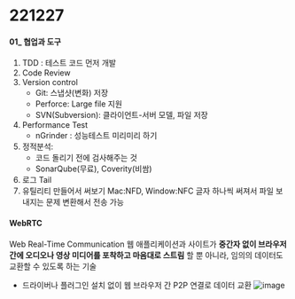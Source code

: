 # 221227

#### 01\_ 협업과 도구

1. TDD : 테스트 코드 먼저 개발
2. Code Review
3. Version control
   - Git: 스냅샷(변화) 저장
   - Perforce: Large file 지원
   - SVN(Subversion): 클라이언트-서버 모델, 파일 저장
4. Performance Test
   - nGrinder : 성능테스트 미리미리 하기
5. 정적분석:
   - 코드 돌리기 전에 검사해주는 것
   - SonarQube(무료), Coverity(비쌈)
6. 로그 Tail
7. 유틸리티 만들어서 써보기
   Mac:NFD, Window:NFC 글자 하나씩 써져서 파일 보내지는 문제 변환해서 전송 가능

#### WebRTC

Web Real-Time Communication
웹 애플리케이션과 사이트가 **중간자 없이 브라우저 간에 오디오나 영상 미디어를 포착하고 마음대로 스트림** 할 뿐 아니라, 임의의 데이터도 교환할 수 있도록 하는 기술

- 드라이버나 플러그인 설치 없이 웹 브라우저 간 P2P 연결로 데이터 교환
  ![image](https://user-images.githubusercontent.com/61377122/209619389-3ac0fdfd-b897-4783-b050-858329b09761.png)
